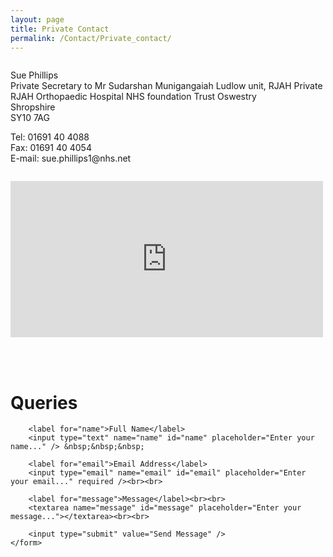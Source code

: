 ```yaml
---
layout: page
title: Private Contact
permalink: /Contact/Private_contact/
---
```


<div class="row">
  <div class="column">
    <p> Sue Phillips  <br>
    	Private Secretary to Mr Sudarshan Munigangaiah
        Ludlow unit, RJAH Private<br>
        RJAH Orthopaedic Hospital NHS foundation Trust Oswestry <br>
        Shropshire <br>
        SY10 7AG
    </p>
    <p> Tel: 01691 40 4088 <br>
    	Fax: 01691 40 4054 <br>
    	E-mail: sue.phillips1@nhs.net
    </p>
  </div>
  <div class="column">
  	<p>
    <iframe src="https://www.google.com/maps/embed?pb=!1m18!1m12!1m3!1d2407.552712667771!2d-3.0357791842321777!3d52.884470316906736!2m3!1f0!2f0!3f0!3m2!1i1024!2i768!4f13.1!3m3!1m2!1s0x487aba7b449d2ad7%3A0xc1950ce52eeae7ad!2sThe%20Robert%20Jones%20and%20Agnes%20Hunt%20Orthopaedic%20Hospital!5e0!3m2!1sen!2sin!4v1585944547315!5m2!1sen!2sin" width="500" height="250" frameborder="0" style="border:0;" allowfullscreen="" aria-hidden="false" tabindex="0"></iframe>
</p>
  </div>
</div>
<br><br>
<div class="contact-box">
	<h1> Queries </h1>
	<form action="{{ site.baseurl }}/contact-success/" method="post" class="contact-form">
		<input type="hidden" name="_to" value="rishabharya32@gmail.com" />
		<input type="text" name="_gotcha" style="display: none;">

		<label for="name">Full Name</label>
		<input type="text" name="name" id="name" placeholder="Enter your name..." /> &nbsp;&nbsp;&nbsp;

		<label for="email">Email Address</label>
		<input type="email" name="email" id="email" placeholder="Enter your email..." required /><br><br>

		<label for="message">Message</label><br><br>
		<textarea name="message" id="message" placeholder="Enter your message..."></textarea><br><br>

		<input type="submit" value="Send Message" />
	</form>

</div>


              


